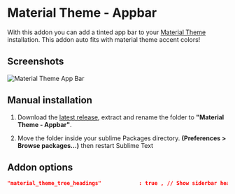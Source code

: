 # Material Theme - Appbar

With this addon you can add a tinted app bar to your [Material Theme](https://github.com/equinusocio/material-theme) installation. This addon auto fits with material theme accent colors!

## Screenshots
![Material Theme App Bar](http://i.imgur.com/LVhR9jq.png)
 
<!--
## Easy installation
 Install through the [Package Control](https://packagecontrol.io/installation). Search for *"Material Theme Appbar"* then **restart** Sublime Text.
 -->
 
## Manual installation

1. Download the [latest release](https://github.com/equinusocio/material-theme-appbar/releases/latest), extract and rename the folder to **"Material Theme - Appbar"**.

2. Move the folder inside your sublime Packages directory. **(Preferences > Browse packages...)** then restart Sublime Text

## Addon options

```json
"material_theme_tree_headings"            : true , // Show siderbar headings
```


